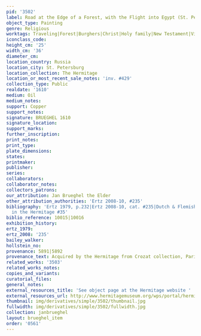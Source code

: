 ```yaml
---
pid: '3502'
label: Road at the Edge of a Forest, with the Flight into Egypt (St. Petersburg)
object_type: Painting
genre: Religious
worktags: Traveling|Forest|Burghers|Christ|Holy family|New Testament|Virgin Mary|Road
iconclass_code:
height_cm: '25'
width_cm: '36'
diameter_cm:
location_country: Russia
location_city: St. Petersburg
location_collection: The Hermitage
location_or_most_recent_sale_notes: 'inv. #429'
collection_type: Public
realdate: '1610'
medium: Oil
medium_notes:
support: Copper
support_notes:
signature: BRUEGHEL 1610
signature_location:
support_marks:
further_inscription:
print_notes:
print_type:
plate_dimensions:
states:
printmaker:
publisher:
series:
collaborators:
collaborator_notes:
collectors_patrons:
our_attribution: Jan Brueghel the Elder
other_attribution_authorities: 'Ertz 2008-10, #235'
bibliography: 'Ertz 1979, p.232|Ertz 2008-10, cat. #235|Dutch & Flemish Paintings
  in the Hermitage #35'
biblio_reference: 10015|10016
exhibition_history:
ertz_1979:
ertz_2008: '235'
bailey_walker:
hollstein_no:
provenance: 5891|5892
provenance_text: Acquired by the Hermitage from Crozat collection, Paris, 1772
related_works: '3503'
related_works_notes:
copies_and_variants:
curatorial_files:
general_notes:
external_resources_title: 'See object page at the Hermitage website '
external_resources_url: http://www.hermitagemuseum.org/wps/portal/hermitage/digital-collection/01.+Paintings/48125/
thumbnail: img/derivatives/simple/3502/thumbnail.jpg
fullwidth: img/derivatives/simple/3502/fullwidth.jpg
collection: janbrueghel
layout: brueghel_item
order: '0561'
---
```


